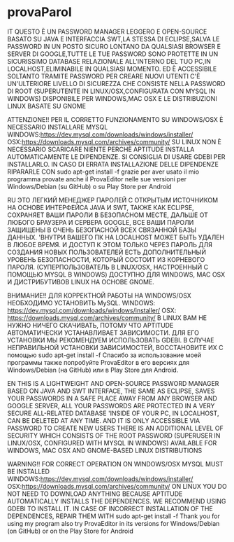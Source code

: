 # provaParol
IT
QUESTO È UN PASSWORD MANAGER LEGGERO E OPEN-SOURCE BASATO SU JAVA E INTERFACCIA SWT,LA STESSA DI ECLIPSE,SALVA LE PASSWORD IN UN POSTO SICURO LONTANO DA QUALSIASI BROWSER E SERVER DI GOOGLE,TUTTE LE TUE PASSWORD SONO PROTETTE IN UN SICURISSIMO DATABASE RELAZIONALE ALL'INTERNO DEL TUO PC,IN LOCALHOST,ELIMINABILE IN QUALSIASI MOMENTO. 
ED È ACCESSIBILE SOLTANTO TRAMITE PASSWORD
PER CREARE NUOVI UTENTI C'È UN'ULTERIORE LIVELLO DI SICUREZZA CHE CONSISTE NELLA PASSWORD DI ROOT
(SUPERUTENTE IN LINUX/OSX,CONFIGURATA CON MYSQL IN WINDOWS)
DISPONIBILE PER WINDOWS,MAC OSX E LE DISTRIBUZIONI LINUX BASATE SU GNOME

ATTENZIONE!!
PER IL CORRETTO FUNZIONAMENTO SU WINDOWS/OSX È NECESSARIO INSTALLARE MYSQL
WINDOWS:https://dev.mysql.com/downloads/windows/installer/
OSX:https://downloads.mysql.com/archives/community/
SU LINUX NON È NECESSARIO SCARICARE NIENTE PERCHÈ APTITUDE INSTALLA AUTOMATICAMENTE LE DIPENDENZE.
SI CONSIGLIA DI USARE GDEBI PER INSTALLARLO.
IN CASO DI ERRATA INSTALLAZIONE DELLE DIPENDENZE RIPARARLE CON 
sudo apt-get install -f
grazie per aver usato il mio programma
provate anche il ProvaEditor nelle sue versioni per Windows/Debian (su GitHub) o su Play Store per Android

RU
ЭТО ЛЕГКИЙ МЕНЕДЖЕР ПАРОЛЕЙ С ОТКРЫТЫМ ИСТОЧНИКОМ НА ОСНОВЕ ИНТЕРФЕЙСА JAVA И SWT, ТАКЖЕ КАК ECLIPSE, СОХРАНЯЕТ ВАШИ ПАРОЛИ В БЕЗОПАСНОМ МЕСТЕ, ДАЛЬШЕ ОТ ЛЮБОГО БРАУЗЕРА И СЕРВЕРА GOOGLE, ВСЕ ВАШИ ПАРОЛИ ЗАЩИЩЕНЫ В ОЧЕНЬ БЕЗОПАСНОЙ ВСЕХ СВЯЗАННОЙ БАЗЫ ДАННЫХ. 'ВНУТРИ ВАШЕГО ПК НА LOCALHOST МОЖЕТ БЫТЬ УДАЛЕН В ЛЮБОЕ ВРЕМЯ. 
И ДОСТУП К ЭТОМ ТОЛЬКО ЧЕРЕЗ ПАРОЛЬ
ДЛЯ СОЗДАНИЯ НОВЫХ ПОЛЬЗОВАТЕЛЕЙ ЕСТЬ ДОПОЛНИТЕЛЬНЫЙ УРОВЕНЬ БЕЗОПАСНОСТИ, КОТОРЫЙ СОСТОИТ ИЗ КОРНЕВОГО ПАРОЛЯ.
(СУПЕРПОЛЬЗОВАТЕЛЬ В LINUX/OSX, НАСТРОЕННЫЙ С ПОМОЩЬЮ MYSQL В WINDOWS)
ДОСТУПНО ДЛЯ WINDOWS, MAC OSX И ДИСТРИБУТИВОВ LINUX НА ОСНОВЕ GNOME.

ВНИМАНИЕ!!
ДЛЯ КОРРЕКТНОЙ РАБОТЫ НА WINDOWS/OSX НЕОБХОДИМО УСТАНОВИТЬ MySQL.
WINDOWS: https://dev.mysql.com/downloads/windows/installer/
OSX: https://downloads.mysql.com/archives/community/
В LINUX ВАМ НЕ НУЖНО НИЧЕГО СКАЧИВАТЬ, ПОТОМУ ЧТО APTITUDE АВТОМАТИЧЕСКИ УСТАНАВЛИВАЕТ ЗАВИСИМОСТИ.
ДЛЯ ЕГО УСТАНОВКИ МЫ РЕКОМЕНДУЕМ ИСПОЛЬЗОВАТЬ GDEBI.
В СЛУЧАЕ НЕПРАВИЛЬНОЙ УСТАНОВКИ ЗАВИСИМОСТЕЙ, ВОССТАНОВИТЕ ИХ С помощью 
sudo apt-get install -f
Спасибо за использование моей программы
также попробуйте ProvaEditor в его версиях для Windows/Debian (на GitHub) или в Play Store для Android.

EN
THIS IS A LIGHTWEIGHT AND OPEN-SOURCE PASSWORD MANAGER BASED ON JAVA AND SWT INTERFACE, THE SAME AS ECLIPSE, SAVES YOUR PASSWORDS IN A SAFE PLACE AWAY FROM ANY BROWSER AND GOOGLE SERVER, ALL YOUR PASSWORDS ARE PROTECTED IN A VERY SECURE ALL-RELATED DATABASE 'INSIDE OF YOUR PC, IN LOCALHOST, CAN BE DELETED AT ANY TIME. 
AND IT IS ONLY ACCESSIBLE VIA PASSWORD
TO CREATE NEW USERS THERE IS AN ADDITIONAL LEVEL OF SECURITY WHICH CONSISTS OF THE ROOT PASSWORD
(SUPERUSER IN LINUX/OSX, CONFIGURED WITH MYSQL IN WINDOWS)
AVAILABLE FOR WINDOWS, MAC OSX AND GNOME-BASED LINUX DISTRIBUTIONS

WARNING!!
FOR CORRECT OPERATION ON WINDOWS/OSX MYSQL MUST BE INSTALLED
WINDOWS:https://dev.mysql.com/downloads/windows/installer/
OSX:https://downloads.mysql.com/archives/community/
ON LINUX YOU DO NOT NEED TO DOWNLOAD ANYTHING BECAUSE APTITUDE AUTOMATICALLY INSTALLS THE DEPENDENCES.
WE RECOMMEND USING GDEBI TO INSTALL IT.
IN CASE OF INCORRECT INSTALLATION OF THE DEPENDENCES, REPAIR THEM WITH 
sudo apt-get install -f
Thank you for using my program
also try ProvaEditor in its versions for Windows/Debian (on GitHub) or on the Play Store for Android


